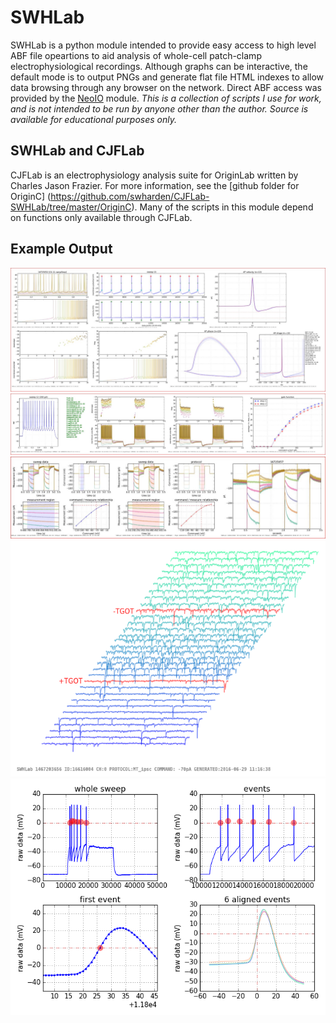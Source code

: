 # SWHLab
SWHLab is a python module intended to provide easy access to high level ABF file opeartions to aid analysis of whole-cell patch-clamp electrophysiological recordings. Although graphs can be interactive, the default mode is to output PNGs and generate flat file HTML indexes to allow data browsing through any browser on the network. Direct ABF access was provided by the  [NeoIO](https://pythonhosted.org/neo/io.html) module. _This is a collection of scripts I use for work, and is not intended to be run by anyone other than the author. Source is available for educational purposes only._

## SWHLab and CJFLab
CJFLab is an electrophysiology analysis suite for OriginLab written by Charles Jason Frazier. For more information, see the [github folder for OriginC] (https://github.com/swharden/CJFLab-SWHLab/tree/master/OriginC). Many of the scripts in this module depend on functions only available through CJFLab.

## Example Output
![screenshot](screenshots/screenshot1.jpg)
![screenshot](screenshots/screenshot2.jpg)
![screenshot](screenshots/screenshot3.jpg)
![screenshot](screenshots/screenshot4.png)
![screenshot](screenshots/screenshot5.png)
